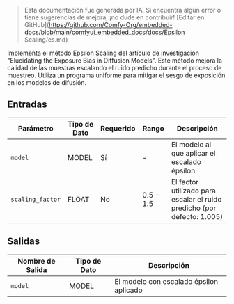 > Esta documentación fue generada por IA. Si encuentra algún error o tiene sugerencias de mejora, ¡no dude en contribuir! [Editar en GitHub](<https://github.com/Comfy-Org/embedded-docs/blob/main/comfyui_embedded_docs/docs/Epsilon> Scaling/es.md)

Implementa el método Epsilon Scaling del artículo de investigación "Elucidating the Exposure Bias in Diffusion Models". Este método mejora la calidad de las muestras escalando el ruido predicho durante el proceso de muestreo. Utiliza un programa uniforme para mitigar el sesgo de exposición en los modelos de difusión.

## Entradas

| Parámetro | Tipo de Dato | Requerido | Rango | Descripción |
|-----------|-----------|----------|-------|-------------|
| `model` | MODEL | Sí | - | El modelo al que aplicar el escalado épsilon |
| `scaling_factor` | FLOAT | No | 0.5 - 1.5 | El factor utilizado para escalar el ruido predicho (por defecto: 1.005) |

## Salidas

| Nombre de Salida | Tipo de Dato | Descripción |
|-------------|-----------|-------------|
| `model` | MODEL | El modelo con escalado épsilon aplicado |
